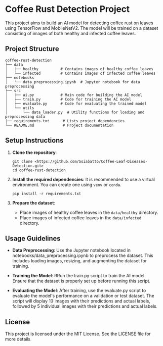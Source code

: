 # Coffee Rust Detection Project

This project aims to build an AI model for detecting coffee rust on leaves using TensorFlow and MobileNetV2. The model will be trained on a dataset consisting of images of both healthy and infected coffee leaves.

## Project Structure

```
coffee-rust-detection
├── data
│   ├── healthy          # Contains images of healthy coffee leaves
│   └── infected         # Contains images of infected coffee leaves
├── notebooks
│   └── data_preprocessing.ipynb  # Jupyter notebook for data preprocessing
├── src
│   ├── ai.py            # Main code for building the AI model
│   ├── train.py         # Code for training the AI model
│   ├── evaluate.py      # Code for evaluating the trained model
│   └── utils
│       └── data_loader.py  # Utility functions for loading and preprocessing data
├── requirements.txt      # Lists project dependencies
└── README.md             # Project documentation
```

## Setup Instructions

1. **Clone the repository**:
   ```
   git clone <https://github.com/Ssiabatto/Coffee-Leaf-Diseases-Detection.git>
   cd coffee-rust-detection
   ```

2. **Install the required dependencies**:
   It is recommended to use a virtual environment. You can create one using `venv` or `conda`.
   ```
   pip install -r requirements.txt
   ```

3. **Prepare the dataset**:
   - Place images of healthy coffee leaves in the `data/healthy` directory.
   - Place images of infected coffee leaves in the `data/infected` directory.

## Usage Guidelines

- **Data Preprocessing**: Use the Jupyter notebook located in notebooks/data_preprocessing.ipynb to preprocess the dataset. This includes loading images, resizing, and augmenting the dataset for training.

- **Training the Model**: RRun the train.py script to train the AI model. Ensure that the dataset is properly set up before running this script.

- **Evaluating the Model**: After training, use the evaluate.py script to evaluate the model's performance on a validation or test dataset. The script will display 10 images with their predictions and actual labels, followed by 5 individual images with their predictions and actual labels.

## License

This project is licensed under the MIT License. See the LICENSE file for more details.